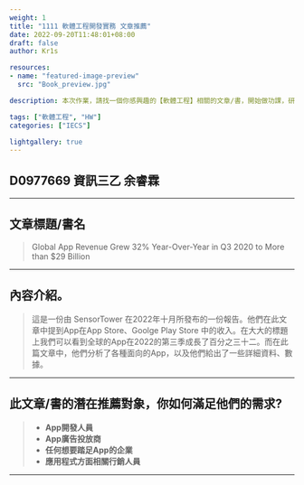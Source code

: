 ```yaml
---
weight: 1
title: "1111 軟體工程開發實務 文章推薦"
date: 2022-09-20T11:48:01+08:00
draft: false
author: Kr1s

resources:
- name: "featured-image-preview"
  src: "Book_preview.jpg"

description: 本次作業，請找一個你感興趣的【軟體工程】相關的文章/書，開始做功課，研究它的內容，跟其他有什麼不同，同時思考要怎麼介紹這本給你的潛在讀者，最後拍一分鐘的影片來介紹你的文章/書。

tags: ["軟體工程", "HW"]
categories: ["IECS"]

lightgallery: true
---
```


<!--more-->

## D0977669 資訊三乙 余睿霖

---


## 文章標題/書名

> Global App Revenue Grew 32% Year-Over-Year in Q3 2020 to More than $29 Billion

---


## 內容介紹。

> 這是一份由 SensorTower 在2022年十月所發布的一份報告。他們在此文章中提到App在App Store、Goolge Play Store 中的收入。在大大的標題上我們可以看到全球的App在2022的第三季成長了百分之三十二。而在此篇文章中，他們分析了各種面向的App，以及他們給出了一些詳細資料、數據。


---


## 此文章/書的潛在推薦對象，你如何滿足他們的需求?


> - **App開發人員**   
> - **App廣告投放商**  
> - **任何想要踏足App的企業**
> - **應用程式方面相關行銷人員**

---